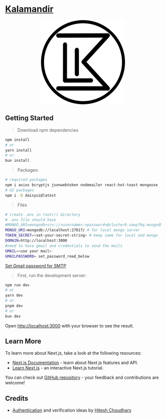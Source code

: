 # [Kalamandir](https://github.com/Girish4489/kalamandir/)

<center>

![KLM](/src/app/klm.png)

</center>

## Getting Started

> Download npm dependencies

```bash
npm install
# or
yarn install
# or
bun install
```

> Packages:

```bash
# required packages
npm i axios bcryptjs jsonwebtoken nodemailer react-hot-toast mongoose
# UI packages
npm i -D daisyui@latest
```

> Files

```bash
# create .env in root(/) directory
# .env file should have
#MONGO_URI=mongodb+srv://<username>:<password>@cluster0.zawyfkq.mongodb.net/
MONGO_URI=mongodb://localhost:27017/ # for local mongo server
TOKEN_SECRET=<set-your-secret-string> # keep same for local and mongo
DOMAIN=http://localhost:3000
#need to have gmail and credentials to send the mails
GMAIL=<use your mail>
GMAILPASSWORD= set_password_read_below
```

[Set Gmail password for SMTP](https://support.google.com/mail/answer/185833)

> First, run the development server:

```bash
npm run dev
# or
yarn dev
# or
pnpm dev
# or
bun dev
```

Open [http://localhost:3000](http://localhost:3000) with your browser to see the result.

## Learn More

To learn more about Next.js, take a look at the following resources:

- [Next.js Documentation](https://nextjs.org/docs) - learn about Next.js features and API.
- [Learn Next.js](https://nextjs.org/learn) - an interactive Next.js tutorial.

You can check out [GitHub repository](https://github.com/Girish4489/kalamandir/) - your feedback and contributions are welcome!

## Credits

- [Authentication](https://youtube.com/playlist?list=PLRAV69dS1uWR7KF-zV6YPYtKYEHENETyE&si=fWih85bZai-wrBHY) and verification ideas by [Hitesh Choudhary](https://www.youtube.com/@HiteshChoudharydotcom)
